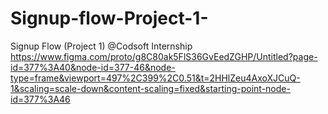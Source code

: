# Signup-flow-Project-1-
Signup Flow (Project 1) @Codsoft Internship
https://www.figma.com/proto/g8C80ak5FlS36GvEedZGHP/Untitled?page-id=377%3A40&node-id=377-46&node-type=frame&viewport=497%2C399%2C0.51&t=2HHlZeu4AxoXJCuQ-1&scaling=scale-down&content-scaling=fixed&starting-point-node-id=377%3A46
